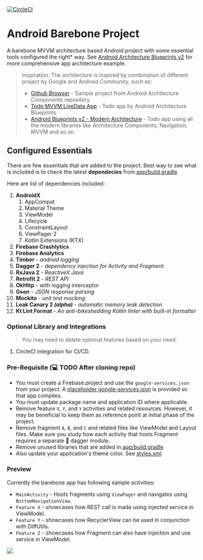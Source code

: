 [![CircleCI](https://circleci.com/gh/amardeshbd/android-barebone.svg?style=svg)](https://circleci.com/gh/amardeshbd/android-barebone)   


# Android Barebone Project
A barebone MVVM architecture based Android project with some essential tools configured the right* way. See [Android Architecture Blueprints v2](https://github.com/googlesamples/android-architecture) for more comprehensive app architecture example.

> Inspiration: The architecture is inspired by combination of different project by Google and Android Community, such as:
> - [Github Browser](https://github.com/googlesamples/android-architecture-components/tree/master/GithubBrowserSample) - Sample project from Android Architecture Components repository
> - [Todo MVVM LiveData App](https://github.com/googlesamples/android-architecture/tree/todo-mvvm-live-kotlin/) - Todo app by Android Architecture Blueprints
> - [Android Blueprints v2 - Modern Architecture](https://github.com/googlesamples/android-architecture) - Todo app using all the modern libraries like Architecture Components, Navigation, MVVM and so on.

## Configured Essentials
There are few essentials that are added to the project. Best way to see what is included is to check the latest **dependecies** from [app/build.gradle](https://github.com/amardeshbd/android-barebone/blob/master/app/build.gradle#L44)

Here are list of dependencies included:
1. **AndroidX** 
    1. AppCompat
    1. Material Theme
    1. ViewModel
    1. Lifecycle
    1. ConstraintLayout
    1. ViewPager 2
    1. Kotlin Extensions (KTX)
1. **Firebase Crashlytics**
1. **Firebase Analytics**
1. **Timber** - _android logging_
1. **Dagger 2** - _dependency injection for Activity and Fragment_
1. **RxJava 2** - _ReactiveX Java_
1. **Retrofit 2** - _REST API_
1. **OkHttp** - with logging interceptor
1. **Gson** - _JSON response parsing_
1. **Mockito** - _unit test mocking_
1. **Leak Canary 2 _(alpha)_** - _automatic memory leak detection_
1. **Kt Lint Format** - _An anti-bikeshedding Kotlin linter with built-in formatter_

### Optional Library and Integrations
> You may need to delete optional features based on your need.
1. CircleCI integration for CI/CD.


### Pre-Requisite (:computer: TODO After cloning repo)
* You must create a Firebase project and use the `google-services.json` from your project. A [placeholder google-services.json](https://github.com/amardeshbd/android-barebone/blob/master/app/google-services.json) is provided so that app compiles.
* You must update package name and application ID where applicable.
* Remove feature `X`, `Y`, and `Y` activities and related resources. However, it may be beneficial to keep them as reference point at initial phase of the project.
* Remove fragment `A`, `B`, and `C` and related files like ViewModel and Layout files. Make sure you study how each activity that hosts Fragment requires a separate :hocho: dagger module.
* Remove unused libraries that are added in [app/build.gradle](https://github.com/amardeshbd/android-barebone/blob/master/app/build.gradle#L44)
* Also update your application's theme color. See [styles.xml](https://github.com/amardeshbd/android-barebone/blob/master/app/src/main/res/values/styles.xml)

### Preview
Currently the barebone app has following sample activities:
* `MainActivity` - Hosts fragments using `ViewPager` and navigates using `BottomNavigationView`.
* `Feature X` - showcases how REST call is made using injected service in ViewModel.
* `Feature Y` - showcases how RecyclerView can be used in conjunction with DiffUtils.
* `Feature Z` - showcases how Fragment can also have injection and use service in ViewModel.

![](https://user-images.githubusercontent.com/99822/58602978-f7f2d700-825c-11e9-8f51-5bb4e8108af2.png)

